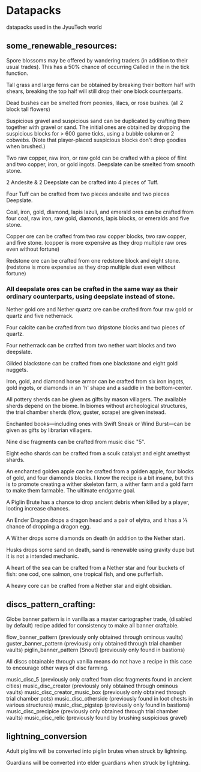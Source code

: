 # Datapacks
datapacks used in the JyuuTech world
## some_renewable_resources:
Spore blossoms may be offered by wandering traders (in addition to their usual trades). This has a 50% chance of occurring
Called in the in the tick function.

Tall grass and large ferns can be obtained by breaking their bottom half with shears, breaking the top half will still drop their one block counterparts.

Dead bushes can be smelted from peonies, lilacs, or rose bushes. (all 2 block tall flowers)

Suspicious gravel and suspicious sand can be duplicated by crafting them together with gravel or sand.
The initial ones are obtained by dropping the suspicious blocks for > 600 game ticks, using a bubble column or 2 cobwebs.
(Note that player-placed suspicious blocks don't drop goodies when brushed.)

Two raw copper, raw iron, or raw gold can be crafted with a piece of flint and two copper, iron, or gold ingots.
Deepslate can be smelted from smooth stone.

2 Andesite & 2 Deepslate can be crafted into 4 pieces of Tuff.

Four Tuff can be crafted from two pieces andesite and two pieces Deepslate.

Coal, iron, gold, diamond, lapis lazuli, and emerald ores can be crafted from four coal, raw iron, raw gold, diamonds, lapis blocks, or emeralds and five stone. 

Copper ore can be crafted from two raw copper blocks, two raw copper, and five stone. (copper is more expensive as they drop multiple raw ores even without fortune)

Redstone ore can be crafted from one redstone block and eight stone. (redstone is more expensive as they drop multiple dust even without fortune)

### All deepslate ores can be crafted in the same way as their ordinary counterparts, using deepslate instead of stone.

Nether gold ore and Nether quartz ore can be crafted from four raw gold or quartz and five netherrack.

Four calcite can be crafted from two dripstone blocks and two pieces of quartz.

Four netherrack can be crafted from two nether wart blocks and two deepslate.

Gilded blackstone can be crafted from one blackstone and eight gold nuggets.

Iron, gold, and diamond horse armor can be crafted from six iron ingots, gold ingots, or diamonds in an 'h' shape and a saddle in the bottom-center.

All pottery sherds can be given as gifts by mason villagers. The available sherds depend on the biome. In biomes without archeological structures, the trial chamber sherds (flow, guster, scrape) are given instead.

Enchanted books—including ones with Swift Sneak or Wind Burst—can be given as gifts by librarian villagers.

Nine disc fragments can be crafted from music disc "5".

Eight echo shards can be crafted from a sculk catalyst and eight amethyst shards.

An enchanted golden apple can be crafted from a golden apple, four blocks of gold, and four diamonds blocks. I know the recipe is a bit insane, 
but this is to promote creating a wither skeleton farm, a wither farm and a gold farm to make them farmable. The ultimate endgame goal.

A Piglin Brute has a chance to drop ancient debris when killed by a player, looting increase chances.

An Ender Dragon drops a dragon head and a pair of elytra, and it has a 1⁄5 chance of dropping a dragon egg.

A Wither drops some diamonds on death (in addition to the Nether star).

Husks drops some sand on death, sand is renewable using gravity dupe but it is not a intended mechanic.
    
A heart of the sea can be crafted from a Nether star and four buckets of fish: one cod, one salmon, one tropical fish, and one pufferfish.

A heavy core can be crafted from a Nether star and eight obsidian.


## discs_pattern_crafting:
Globe banner pattern is in vanilla as a master cartographer trade, (disabled by default) recipe added for consistency to make all banner craftable.

flow_banner_pattern (previously only obtained through ominous vaults)
guster_banner_pattern (previously only obtained through trial chamber vaults)
piglin_banner_pattern [Snout] (previously only found in bastions)

All discs obtainable through vanilla means do not have a recipe in this case to encourage other ways of disc farming.

music_disc_5 (previously only crafted from disc fragments found in ancient cities)
music_disc_creator (previously only obtained through ominous vaults)
music_disc_creator_music_box (previously only obtained through trial chamber pots)
music_disc_otherside (previously found in loot chests in various structures)
music_disc_pigstep (previously only found in bastions)
music_disc_precipice (previously only obtained through trial chamber vaults)
music_disc_relic (previously found by brushing suspicious gravel)

## lightning_conversion
Adult piglins will be converted into piglin brutes when struck by lightning.

Guardians will be converted into elder guardians when struck by lightning.
